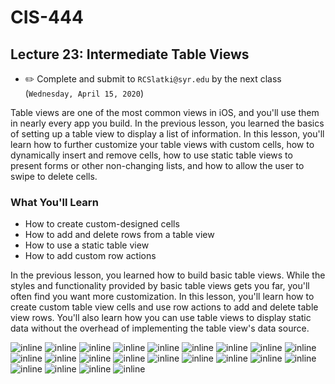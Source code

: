 # CIS-444
## Lecture 23: Intermediate Table Views

* ✏️ Complete and submit to `RCSlatki@syr.edu` by the next class (`Wednesday, April 15, 2020`)


Table views are one of the most common views in iOS, and you'll use them in nearly every app you build. In the previous lesson, you learned the basics of setting up a table view to display a list of information.
In this lesson, you'll learn how to further customize your table views with custom cells, how to dynamically insert and remove cells, how to use static table views to present forms or other non-changing lists, and how to allow the user to swipe to delete cells.

### What You'll Learn
* How to create custom-designed cells
* How to add and delete rows from a table view
* How to use a static table view
* How to add custom row actions


In the previous lesson, you learned how to build basic table views. While the styles and functionality provided by basic table views gets you far, you'll often find you want more customization. In this lesson, you'll learn how to create custom table view cells and use row actions to add and delete table view rows. You'll also learn how you can use table views to display static data without the overhead of implementing the table view's data source.


![inline](resources/L23-1.png)
![inline](resources/L23-2.png)
![inline](resources/L23-3.png)
![inline](resources/L23-4.png)
![inline](resources/L23-5.png)
![inline](resources/L23-6.png)
![inline](resources/L23-7.png)
![inline](resources/L23-8.png)
![inline](resources/L23-9.png)
![inline](resources/L23-video-9point.gif)
![inline](resources/L23-10.png)
![inline](resources/L23-11.png)
![inline](resources/L23-12.png)
![inline](resources/L23-13.png)
![inline](resources/L23-14.png)
![inline](resources/L23-15.png)
![inline](resources/L23-16.png)
![inline](resources/L23-17.png)
![inline](resources/L23-18.png)
![inline](resources/L23-19.png)
![inline](resources/L23-20.png)
![inline](resources/EL2323-21.png)

